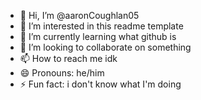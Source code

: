 - 👋 Hi, I’m @aaronCoughlan05
- 👀 I’m interested in this readme template
- 🌱 I’m currently learning what github is
- 💞️ I’m looking to collaborate on something
- 📫 How to reach me idk
- 😄 Pronouns: he/him
- ⚡ Fun fact: i don't know what I'm doing

<!---
aaronCoughlan05/aaronCoughlan05 is a ✨ special ✨ repository because its `README.md` (this file) appears on your GitHub profile.
You can click the Preview link to take a look at your changes.
--->
